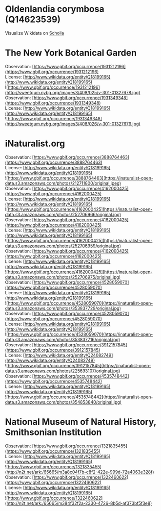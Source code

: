 
Oldenlandia corymbosa (Q14623539)
=================================
  
Visualize Wikidata on [Scholia](https://scholia.toolforge.org/taxon/Q14623539)
# The New York Botanical Garden
  
Observation: [https://www.gbif.org/occurrence/1931212196](https://www.gbif.org/occurrence/1931212196)  
License: [http://www.wikidata.org/entity/Q18199165](http://www.wikidata.org/entity/Q18199165)  
![https://www.gbif.org/occurrence/1931212196](http://sweetgum.nybg.org/images3/408/025/v-301-01327678.jpg)  
Observation: [https://www.gbif.org/occurrence/1931349348](https://www.gbif.org/occurrence/1931349348)  
License: [http://www.wikidata.org/entity/Q18199165](http://www.wikidata.org/entity/Q18199165)  
![https://www.gbif.org/occurrence/1931349348](http://sweetgum.nybg.org/images3/408/026/v-301-01327679.jpg)
# iNaturalist.org
  
Observation: [https://www.gbif.org/occurrence/3888764463](https://www.gbif.org/occurrence/3888764463)  
License: [http://www.wikidata.org/entity/Q18199165](http://www.wikidata.org/entity/Q18199165)  
![https://www.gbif.org/occurrence/3888764463](https://inaturalist-open-data.s3.amazonaws.com/photos/212711800/original.jpeg)  
Observation: [https://www.gbif.org/occurrence/4162000425](https://www.gbif.org/occurrence/4162000425)  
License: [http://www.wikidata.org/entity/Q18199165](http://www.wikidata.org/entity/Q18199165)  
![https://www.gbif.org/occurrence/4162000425](https://inaturalist-open-data.s3.amazonaws.com/photos/252706966/original.jpg)  
Observation: [https://www.gbif.org/occurrence/4162000425](https://www.gbif.org/occurrence/4162000425)  
License: [http://www.wikidata.org/entity/Q18199165](http://www.wikidata.org/entity/Q18199165)  
![https://www.gbif.org/occurrence/4162000425](https://inaturalist-open-data.s3.amazonaws.com/photos/252706959/original.jpg)  
Observation: [https://www.gbif.org/occurrence/4162000425](https://www.gbif.org/occurrence/4162000425)  
License: [http://www.wikidata.org/entity/Q18199165](http://www.wikidata.org/entity/Q18199165)  
![https://www.gbif.org/occurrence/4162000425](https://inaturalist-open-data.s3.amazonaws.com/photos/252706975/original.jpg)  
Observation: [https://www.gbif.org/occurrence/4528059070](https://www.gbif.org/occurrence/4528059070)  
License: [http://www.wikidata.org/entity/Q18199165](http://www.wikidata.org/entity/Q18199165)  
![https://www.gbif.org/occurrence/4528059070](https://inaturalist-open-data.s3.amazonaws.com/photos/353837729/original.jpg)  
Observation: [https://www.gbif.org/occurrence/4528059070](https://www.gbif.org/occurrence/4528059070)  
License: [http://www.wikidata.org/entity/Q18199165](http://www.wikidata.org/entity/Q18199165)  
![https://www.gbif.org/occurrence/4528059070](https://inaturalist-open-data.s3.amazonaws.com/photos/353837716/original.jpg)  
Observation: [https://www.gbif.org/occurrence/3912157845](https://www.gbif.org/occurrence/3912157845)  
License: [http://www.wikidata.org/entity/Q24082749](http://www.wikidata.org/entity/Q24082749)  
![https://www.gbif.org/occurrence/3912157845](https://inaturalist-open-data.s3.amazonaws.com/photos/225693107/original.jpg)  
Observation: [https://www.gbif.org/occurrence/4535748442](https://www.gbif.org/occurrence/4535748442)  
License: [http://www.wikidata.org/entity/Q18199165](http://www.wikidata.org/entity/Q18199165)  
![https://www.gbif.org/occurrence/4535748442](https://inaturalist-open-data.s3.amazonaws.com/photos/354853840/original.jpg)
# National Museum of Natural History, Smithsonian Institution
  
Observation: [https://www.gbif.org/occurrence/1321835455](https://www.gbif.org/occurrence/1321835455)  
License: [http://www.wikidata.org/entity/Q18199165](http://www.wikidata.org/entity/Q18199165)  
![https://www.gbif.org/occurrence/1321835455](http://n2t.net/ark:/65665/m3a8c04f7b-c8f2-422e-999d-72a4063e328f)  
Observation: [https://www.gbif.org/occurrence/1322460622](https://www.gbif.org/occurrence/1322460622)  
License: [http://www.wikidata.org/entity/Q18199165](http://www.wikidata.org/entity/Q18199165)  
![https://www.gbif.org/occurrence/1322460622](http://n2t.net/ark:/65665/m384f32f2a-2330-4726-8b5d-af373bf5f3e8)